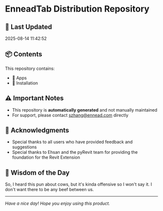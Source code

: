 # EnneadTab Distribution Repository

## 📅 Last Updated
2025-08-14 11:42:52



## 📦 Contents
This repository contains:
- 📂 Apps
- 📂 Installation

## ⚠️ Important Notes
- This repository is **automatically generated** and not manually maintained
- For support, please contact szhang@ennead.com directly

## 🙏 Acknowledgments
- Special thanks to all users who have provided feedback and suggestions
- Special thanks to Ehsan and the pyRevit team for providing the foundation for the Revit Extension

## 💭 Wisdom of the Day
So, I heard this pun about cows, but it's kinda offensive so I won't say it. I don't want there to be any beef between us.

---
*Have a nice day! Hope you enjoy using this product.*
